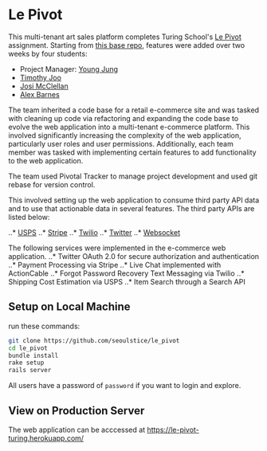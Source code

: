 # Le Pivot
This multi-tenant art sales platform completes Turing School's [Le Pivot](http://backend.turing.io/module3/projects/le_pivot) assignment.  Starting from [this base repo](https://github.com/turingschool-examples/the_pivot_base), features were added over two weeks by four students:
- Project Manager: [Young Jung](https://github.com/seoulstice)
- [Timothy Joo](https://github.com/Tyjoo26)
- [Josi McClellan](https://github.com/JosiMcClellan)
- [Alex Barnes](https://github.com/abarnes26)

The team inherited a code base for a retail e-commerce site and was tasked with cleaning up code via refactoring and expanding the code base to evolve the web application into a multi-tenant e-commerce platform. This involved significantly increasing the complexity of the web application, particularly user roles and user permissions. Additionally, each team member was tasked with implementing certain features to add functionality to the web application.

The team used Pivotal Tracker to manage project development and used git rebase for version control.

This involved setting up the web application to consume third party API data and to use that actionable data in several features. The third party APIs are listed below:

..* [USPS](https://www.usps.com/business/web-tools-apis/welcome.htm)
..* [Stripe](https://stripe.com/docs/api)
..* [Twilio](https://www.twilio.com/docs/api)
..* [Twitter](https://developer.twitter.com/en/docs)
..* [Websocket](https://www.npmjs.com/package/actioncable)

The following services were implemented in the e-commerce web application.
..* Twitter OAuth 2.0 for secure authorization and authentication
..* Payment Processing via Stripe
..* Live Chat implemented with ActionCable
..* Forgot Password Recovery Text Messaging via Twilio
..* Shipping Cost Estimation via USPS
..* Item Search through a Search API

## Setup on Local Machine
run these commands:
```bash
git clone https://github.com/seoulstice/le_pivot
cd le_pivot
bundle install
rake setup
rails server
```
All users have a password of `password` if you want to login and explore.

## View on Production Server
The web application can be acccessed at https://le-pivot-turing.herokuapp.com/

